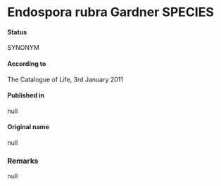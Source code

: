 Endospora rubra Gardner SPECIES
=======

#### Status
SYNONYM

#### According to
The Catalogue of Life, 3rd January 2011

#### Published in
null

#### Original name
null

### Remarks
null